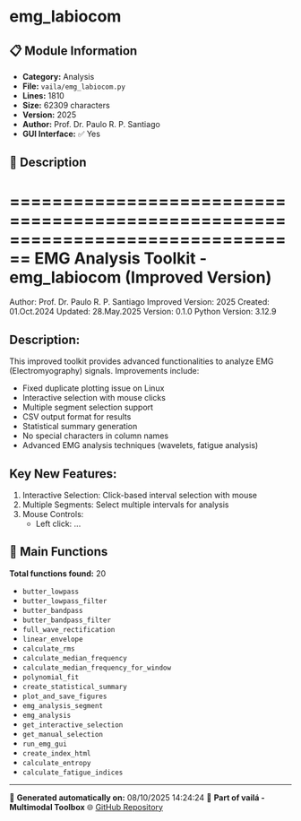 # emg_labiocom

## 📋 Module Information

- **Category:** Analysis
- **File:** `vaila/emg_labiocom.py`
- **Lines:** 1810
- **Size:** 62309 characters
- **Version:** 2025
- **Author:** Prof. Dr. Paulo R. P. Santiago
- **GUI Interface:** ✅ Yes

## 📖 Description


================================================================================
EMG Analysis Toolkit - emg_labiocom (Improved Version)
================================================================================
Author: Prof. Dr. Paulo R. P. Santiago
Improved Version: 2025
Created: 01.Oct.2024
Updated: 28.May.2025
Version: 0.1.0
Python Version: 3.12.9

Description:
------------
This improved toolkit provides advanced functionalities to analyze EMG (Electromyography) signals.
Improvements include:
- Fixed duplicate plotting issue on Linux
- Interactive selection with mouse clicks
- Multiple segment selection support
- CSV output format for results
- Statistical summary generation
- No special characters in column names
- Advanced EMG analysis techniques (wavelets, fatigue analysis)

Key New Features:
-----------------
1. Interactive Selection: Click-based interval selection with mouse
2. Multiple Segments: Select multiple intervals for analysis
3. Mouse Controls:
   - Left click: ...

## 🔧 Main Functions

**Total functions found:** 20

- `butter_lowpass`
- `butter_lowpass_filter`
- `butter_bandpass`
- `butter_bandpass_filter`
- `full_wave_rectification`
- `linear_envelope`
- `calculate_rms`
- `calculate_median_frequency`
- `calculate_median_frequency_for_window`
- `polynomial_fit`
- `create_statistical_summary`
- `plot_and_save_figures`
- `emg_analysis_segment`
- `emg_analysis`
- `get_interactive_selection`
- `get_manual_selection`
- `run_emg_gui`
- `create_index_html`
- `calculate_entropy`
- `calculate_fatigue_indices`




---

📅 **Generated automatically on:** 08/10/2025 14:24:24
🔗 **Part of vailá - Multimodal Toolbox**
🌐 [GitHub Repository](https://github.com/vaila-multimodaltoolbox/vaila)
